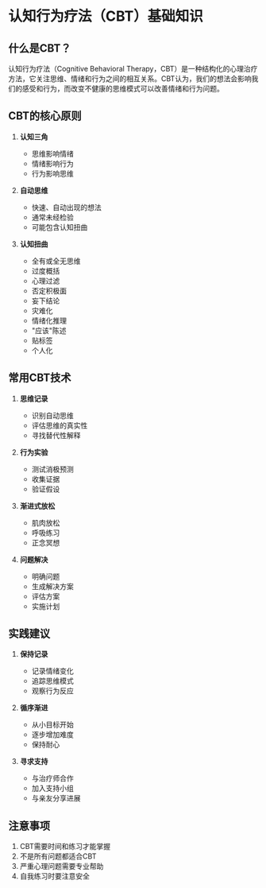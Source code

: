 # 认知行为疗法（CBT）基础知识

## 什么是CBT？
认知行为疗法（Cognitive Behavioral Therapy，CBT）是一种结构化的心理治疗方法，它关注思维、情绪和行为之间的相互关系。CBT认为，我们的想法会影响我们的感受和行为，而改变不健康的思维模式可以改善情绪和行为问题。

## CBT的核心原则

1. **认知三角**
   - 思维影响情绪
   - 情绪影响行为
   - 行为影响思维

2. **自动思维**
   - 快速、自动出现的想法
   - 通常未经检验
   - 可能包含认知扭曲

3. **认知扭曲**
   - 全有或全无思维
   - 过度概括
   - 心理过滤
   - 否定积极面
   - 妄下结论
   - 灾难化
   - 情绪化推理
   - "应该"陈述
   - 贴标签
   - 个人化

## 常用CBT技术

1. **思维记录**
   - 识别自动思维
   - 评估思维的真实性
   - 寻找替代性解释

2. **行为实验**
   - 测试消极预测
   - 收集证据
   - 验证假设

3. **渐进式放松**
   - 肌肉放松
   - 呼吸练习
   - 正念冥想

4. **问题解决**
   - 明确问题
   - 生成解决方案
   - 评估方案
   - 实施计划

## 实践建议

1. **保持记录**
   - 记录情绪变化
   - 追踪思维模式
   - 观察行为反应

2. **循序渐进**
   - 从小目标开始
   - 逐步增加难度
   - 保持耐心

3. **寻求支持**
   - 与治疗师合作
   - 加入支持小组
   - 与亲友分享进展

## 注意事项

1. CBT需要时间和练习才能掌握
2. 不是所有问题都适合CBT
3. 严重心理问题需要专业帮助
4. 自我练习时要注意安全 